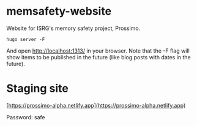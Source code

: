 # memsafety-website

Website for ISRG's memory safety project, Prossimo.

```
hugo server -F
```

And open <a href="http://localhost:1313/">http://localhost:1313/</a> in your
browser. Note that the -F flag will show items to be published in the future
(like blog posts with dates in the future).


# Staging site

[https://prossimo-alpha.netlify.app](https://prossimo-alpha.netlify.app)

Password: safe
